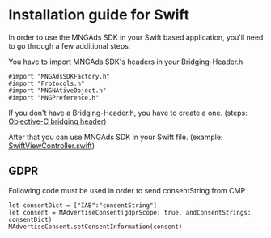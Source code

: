 # Installation guide for Swift

In order to use the MNGAds SDK in your Swift based application, you'll need to go through a few additional steps:

You have to import MNGAds SDK's headers in your Bridging-Header.h

```
#import "MNGAdsSDKFactory.h"
#import "Protocols.h"
#import "MNGNAtiveObject.h"
#import "MNGPreference.h"
```

If you don't have a Bridging-Header.h, you have to create a one. (steps: [Objective-C bridging header](https://developer.apple.com/library/ios/documentation/Swift/Conceptual/BuildingCocoaApps/MixandMatch.html#//apple_ref/doc/uid/TP40014216-CH10-XID_78))

After that you can use MNGAds SDK in your Swift file. (example: [SwiftViewController.swift](https://bitbucket.org/mngcorp/mngads-demo-ios/src/HEAD/Demo/MNG-Ads-SDK/SwiftViewController.swift?at=master))


## GDPR

Following code must be used in order to send consentString from CMP

```
let consentDict = ["IAB":"consentString"]
let consent = MAdvertiseConsent(gdprScope: true, andConsentStrings: consentDict)
MAdvertiseConsent.setConsentInformation(consent)
```